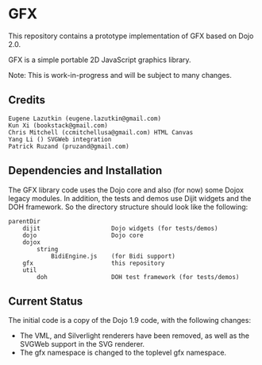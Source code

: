 GFX
===

This repository contains a prototype implementation of GFX based on Dojo 2.0.

GFX is a simple portable 2D JavaScript graphics library.

Note: This is work-in-progress and will be subject to many changes.

Credits
-------
	Eugene Lazutkin (eugene.lazutkin@gmail.com)
	Kun Xi (bookstack@gmail.com)
	Chris Mitchell (ccmitchellusa@gmail.com) HTML Canvas
	Yang Li () SVGWeb integration
	Patrick Ruzand (pruzand@gmail.com)

Dependencies and Installation
-----------------------------

The GFX library code uses the Dojo core and also (for now) some Dojox legacy modules.
In addition, the tests and demos use Dijit widgets and the DOH framework.
So the directory structure should look like the following:

    parentDir
        dijit                    Dojo widgets (for tests/demos)
        dojo                     Dojo core
        dojox
            string
                BidiEngine.js    (for Bidi support)
        gfx                      this repository
        util
            doh                  DOH test framework (for tests/demos)

Current Status
--------------

The initial code is a copy of the Dojo 1.9 code, with the following changes:
- The VML, and Silverlight renderers have been removed, as well as the SVGWeb support in the SVG renderer.
- The gfx namespace is changed to the toplevel gfx namespace.
